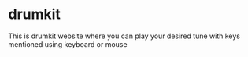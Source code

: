 # drumkit
This is drumkit website where you can play your desired tune with keys mentioned using keyboard or mouse
